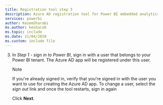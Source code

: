 ```yaml
---
title: Registration tool step 3
description: Azure AD registration tool for Power BI embedded analytics, step 3
services: powerbi
author: KesemSharabi
ms.author: kesharab
ms.topic: include
ms.date: 11/04/2020
ms.custom: include file
---
```


3. In *Step 1 - sign in to Power BI*, sign in with a user that belongs to your Power BI tenant. The Azure AD app will be registered under this user.

    > [!NOTE]
    > If you're already signed in, verify that you're signed in with the user you want to use for creating the Azure AD app. To change a user, select the *sign out* link and once the tool restarts, sign in again

    Click **Next**.
